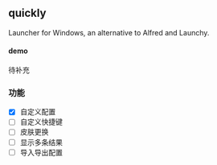## quickly
Launcher for Windows, an alternative to Alfred and Launchy.

#### demo
待补充

### 功能
- [x] 自定义配置
- [ ] 自定义快捷键
- [ ] 皮肤更换
- [ ] 显示多条结果
- [ ] 导入导出配置